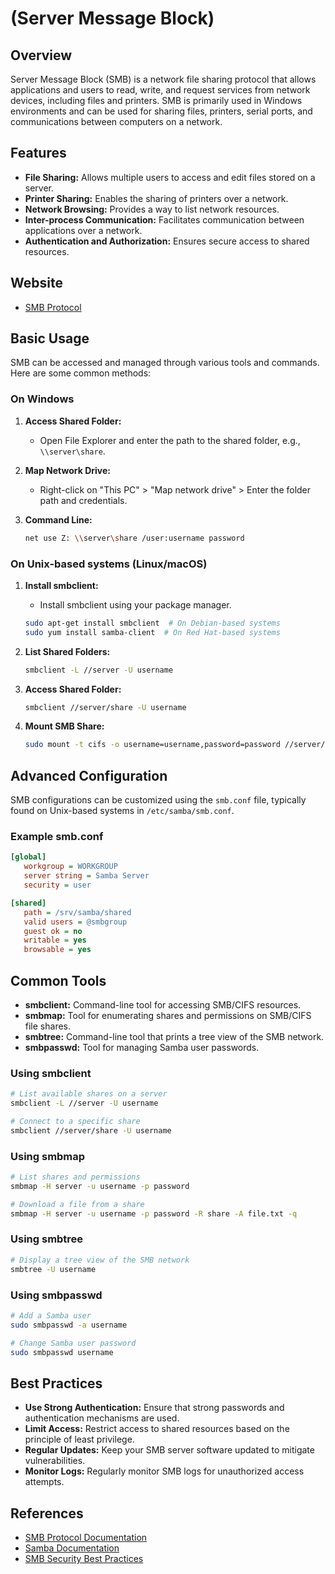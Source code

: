# (Server Message Block)

## Overview
Server Message Block (SMB) is a network file sharing protocol that allows applications and users to read, write, and request services from network devices, including files and printers. SMB is primarily used in Windows environments and can be used for sharing files, printers, serial ports, and communications between computers on a network.

## Features
- **File Sharing:** Allows multiple users to access and edit files stored on a server.
- **Printer Sharing:** Enables the sharing of printers over a network.
- **Network Browsing:** Provides a way to list network resources.
- **Inter-process Communication:** Facilitates communication between applications over a network.
- **Authentication and Authorization:** Ensures secure access to shared resources.

## Website
- [SMB Protocol](https://docs.microsoft.com/en-us/openspecs/windows_protocols/ms-smb/)

## Basic Usage
SMB can be accessed and managed through various tools and commands. Here are some common methods:

### On Windows
1. **Access Shared Folder:**
   - Open File Explorer and enter the path to the shared folder, e.g., `\\server\share`.

2. **Map Network Drive:**
   - Right-click on "This PC" > "Map network drive" > Enter the folder path and credentials.

3. **Command Line:**
   ```sh
   net use Z: \\server\share /user:username password
   ```

### On Unix-based systems (Linux/macOS)
1. **Install smbclient:**
   - Install smbclient using your package manager.
   ```sh
   sudo apt-get install smbclient  # On Debian-based systems
   sudo yum install samba-client  # On Red Hat-based systems
   ```

2. **List Shared Folders:**
   ```sh
   smbclient -L //server -U username
   ```

3. **Access Shared Folder:**
   ```sh
   smbclient //server/share -U username
   ```

4. **Mount SMB Share:**
   ```sh
   sudo mount -t cifs -o username=username,password=password //server/share /mnt/share
   ```

## Advanced Configuration
SMB configurations can be customized using the `smb.conf` file, typically found on Unix-based systems in `/etc/samba/smb.conf`.

### Example smb.conf
```ini
[global]
   workgroup = WORKGROUP
   server string = Samba Server
   security = user

[shared]
   path = /srv/samba/shared
   valid users = @smbgroup
   guest ok = no
   writable = yes
   browsable = yes
```

## Common Tools
- **smbclient:** Command-line tool for accessing SMB/CIFS resources.
- **smbmap:** Tool for enumerating shares and permissions on SMB/CIFS file shares.
- **smbtree:** Command-line tool that prints a tree view of the SMB network.
- **smbpasswd:** Tool for managing Samba user passwords.

### Using smbclient
```sh
# List available shares on a server
smbclient -L //server -U username

# Connect to a specific share
smbclient //server/share -U username
```

### Using smbmap
```sh
# List shares and permissions
smbmap -H server -u username -p password

# Download a file from a share
smbmap -H server -u username -p password -R share -A file.txt -q
```

### Using smbtree
```sh
# Display a tree view of the SMB network
smbtree -U username
```

### Using smbpasswd
```sh
# Add a Samba user
sudo smbpasswd -a username

# Change Samba user password
sudo smbpasswd username
```

## Best Practices
- **Use Strong Authentication:** Ensure that strong passwords and authentication mechanisms are used.
- **Limit Access:** Restrict access to shared resources based on the principle of least privilege.
- **Regular Updates:** Keep your SMB server software updated to mitigate vulnerabilities.
- **Monitor Logs:** Regularly monitor SMB logs for unauthorized access attempts.

## References
- [SMB Protocol Documentation](https://docs.microsoft.com/en-us/openspecs/windows_protocols/ms-smb/)
- [Samba Documentation](https://www.samba.org/samba/docs/)
- [SMB Security Best Practices](https://www.cisecurity.org/white-papers/smb-protocol-best-practices/)

